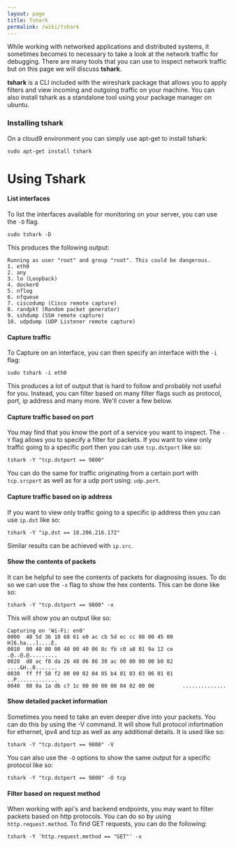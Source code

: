 ```yaml
---
layout: page
title: Tshark
permalink: /wiki/tshark
---
```

<link type="text/css" rel="stylesheet" href="/assets/css/lightslider.min.css" />
<script src="https://ajax.googleapis.com/ajax/libs/jquery/1.11.0/jquery.min.js"></script>
<script src="/assets/js/lightslider.min.js"></script>

<script type="text/javascript">
$(document).ready(function() {
    $("#slider").lightSlider({
        item: 1,
        mode: "slide",
        auto: false,
        loop: false,
        controls: true,
        pager: true,
    });
});
</script>
<script type="text/javascript">
$(document).ready(function() {
    $("#slider2").lightSlider({
        item: 1,
        mode: "slide",
        auto: false,
        loop: false,
        controls: true,
        pager: true,
    });
});
</script>


While working with networked applications and distributed systems, it sometimes becomes to necessary to take a look at the network traffic for debugging. There are many tools that you can use to inspect network traffic but on this page we will discuss **tshark**. 

**tshark** is a CLI included with the wireshark package that allows you to apply filters and view incoming and outgoing traffic on your machine. You can also install tshark as a standalone tool using your package manager on ubuntu.

### Installing tshark

On a cloud9 environment you can simply use apt-get to install tshark:

```
sudo apt-get install tshark
```


# Using Tshark


#### List interfaces

To list the interfaces available for monitoring on your server, you can use the `-D` flag.

```
sudo tshark -D 
```

This produces the following output:

```
Running as user "root" and group "root". This could be dangerous.
1. eth0
2. any
3. lo (Loopback)
4. docker0
5. nflog
6. nfqueue
7. ciscodump (Cisco remote capture)
8. randpkt (Random packet generator)
9. sshdump (SSH remote capture)
10. udpdump (UDP Listener remote capture)
```

#### Capture traffic

To Capture on an interface, you can then specify an interface with the `-i` flag:

```
sudo tshark -i eth0
```

This produces a lot of output that is hard to follow and probably not useful for you. Instead, you can filter based on many filter flags such as protocol, port, ip address and many more. We'll cover a few below.

#### Capture traffic based on port

You may find that you know the port of a service you want to inspect. The `-Y` flag allows you to specify a filter for packets. If you want to view only traffic going to a specific port then you can use `tcp.dstport` like so:

```
tshark -Y "tcp.dstport == 9800" 
```

You can do the same for traffic originating from a certain port with `tcp.srcport` as well as for a udp port using: `udp.port`.



#### Capture traffic based on ip address


If you want to view only traffic going to a specific ip address then you can use `ip.dst` like so:

```
tshark -Y "ip.dst == 18.206.216.172"

```

Similar results can be achieved with `ip.src`.

#### Show the contents of packets

It can be helpful to see the contents of packets for diagnosing issues. To do so we can use the `-x` flag to show the hex contents. This can be done like so:

```
tshark -Y "tcp.dstport == 9800" -x
```

This will show you an output like so:

```
Capturing on 'Wi-Fi: en0'
0000  48 5d 36 18 68 61 e0 ac cb 5d ec cc 08 00 45 00   H]6.ha...]....E.
0010  00 40 00 00 40 00 40 06 8c fb c0 a8 01 9a 12 ce   .@..@.@.........
0020  d8 ac f8 da 26 48 06 86 30 ac 00 00 00 00 b0 02   ....&H..0.......
0030  ff ff 50 f2 00 00 02 04 05 b4 01 03 03 06 01 01   ..P.............
0040  08 0a 1a db c7 1c 00 00 00 00 04 02 00 00         ..............
```

#### Show detailed packet information

Sometimes you need to take an even deeper dive into your packets. You can do this by using the -V command. It will show full protocol infortmation for ethernet, ipv4 and tcp as well as any additional details. It is used like so:

```
tshark -Y "tcp.dstport == 9800" -V
```

You can also use the `-O` options to show the same output for a specific protocol like so:

```
tshark -Y "tcp.dstport == 9800" -O tcp
```

#### Filter based on request method

When working with api's and backend endpoints, you may want to filter packets based on http protocols. You can do so by using `http.request.method`. To find GET requests, you can do the following:

```
tshark -Y 'http.request.method == "GET"' -x
```